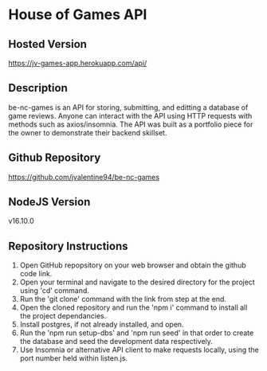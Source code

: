 # House of Games API

## Hosted Version

https://jv-games-app.herokuapp.com/api/

## Description

be-nc-games is an API for storing, submitting, and editting a database of game reviews. Anyone can interact with the API using HTTP requests with methods such as axios/insomnia. The API was built as a portfolio piece for the owner to demonstrate their backend skillset.

## Github Repository

https://github.com/jvalentine94/be-nc-games

## NodeJS Version

v16.10.0

## Repository Instructions

1. Open GitHub repopsitory on your web browser and obtain the github code link.
2. Open your terminal and navigate to the desired directory for the project using 'cd' command.
3. Run the 'git clone' command with the link from step at the end.
4. Open the cloned repository and run the 'npm i' command to install all the project dependancies.
5. Install postgres, if not already installed, and open.
6. Run the 'npm run setup-dbs' and 'npm run seed' in that order to create the database and seed the development data respectively.
7. Use Insomnia or alternative API client to make requests locally, using the port number held within listen.js.
